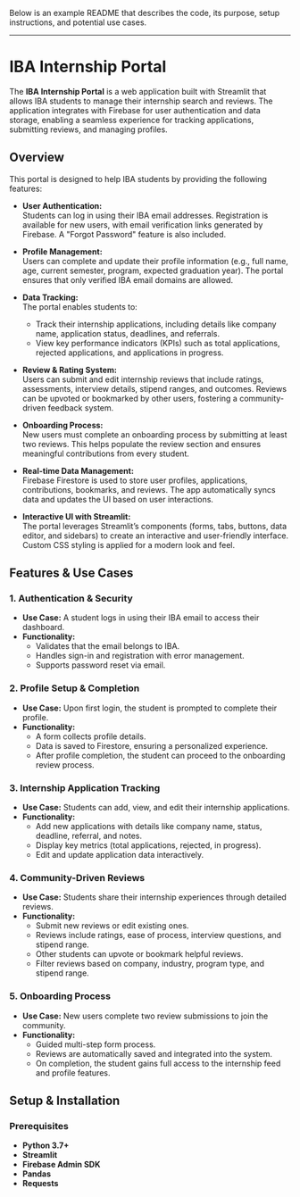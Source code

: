 Below is an example README that describes the code, its purpose, setup instructions, and potential use cases.

---

# IBA Internship Portal

The **IBA Internship Portal** is a web application built with Streamlit that allows IBA students to manage their internship search and reviews. The application integrates with Firebase for user authentication and data storage, enabling a seamless experience for tracking applications, submitting reviews, and managing profiles.

## Overview

This portal is designed to help IBA students by providing the following features:

- **User Authentication:**  
  Students can log in using their IBA email addresses. Registration is available for new users, with email verification links generated by Firebase. A "Forgot Password" feature is also included.

- **Profile Management:**  
  Users can complete and update their profile information (e.g., full name, age, current semester, program, expected graduation year). The portal ensures that only verified IBA email domains are allowed.

- **Data Tracking:**  
  The portal enables students to:
  - Track their internship applications, including details like company name, application status, deadlines, and referrals.
  - View key performance indicators (KPIs) such as total applications, rejected applications, and applications in progress.

- **Review & Rating System:**  
  Users can submit and edit internship reviews that include ratings, assessments, interview details, stipend ranges, and outcomes. Reviews can be upvoted or bookmarked by other users, fostering a community-driven feedback system.

- **Onboarding Process:**  
  New users must complete an onboarding process by submitting at least two reviews. This helps populate the review section and ensures meaningful contributions from every student.

- **Real-time Data Management:**  
  Firebase Firestore is used to store user profiles, applications, contributions, bookmarks, and reviews. The app automatically syncs data and updates the UI based on user interactions.

- **Interactive UI with Streamlit:**  
  The portal leverages Streamlit’s components (forms, tabs, buttons, data editor, and sidebars) to create an interactive and user-friendly interface. Custom CSS styling is applied for a modern look and feel.

## Features & Use Cases

### 1. **Authentication & Security**
- **Use Case:** A student logs in using their IBA email to access their dashboard.
- **Functionality:**  
  - Validates that the email belongs to IBA.
  - Handles sign-in and registration with error management.
  - Supports password reset via email.

### 2. **Profile Setup & Completion**
- **Use Case:** Upon first login, the student is prompted to complete their profile.
- **Functionality:**  
  - A form collects profile details.
  - Data is saved to Firestore, ensuring a personalized experience.
  - After profile completion, the student can proceed to the onboarding review process.

### 3. **Internship Application Tracking**
- **Use Case:** Students can add, view, and edit their internship applications.
- **Functionality:**  
  - Add new applications with details like company name, status, deadline, referral, and notes.
  - Display key metrics (total applications, rejected, in progress).
  - Edit and update application data interactively.

### 4. **Community-Driven Reviews**
- **Use Case:** Students share their internship experiences through detailed reviews.
- **Functionality:**  
  - Submit new reviews or edit existing ones.
  - Reviews include ratings, ease of process, interview questions, and stipend range.
  - Other students can upvote or bookmark helpful reviews.
  - Filter reviews based on company, industry, program type, and stipend range.

### 5. **Onboarding Process**
- **Use Case:** New users complete two review submissions to join the community.
- **Functionality:**  
  - Guided multi-step form process.
  - Reviews are automatically saved and integrated into the system.
  - On completion, the student gains full access to the internship feed and profile features.

## Setup & Installation

### Prerequisites

- **Python 3.7+**
- **Streamlit**
- **Firebase Admin SDK**
- **Pandas**
- **Requests**

